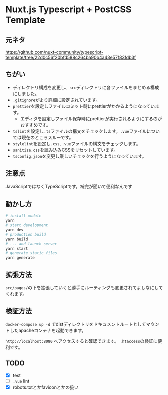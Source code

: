 # Nuxt.js Typescript + PostCSS Template

## 元ネタ

https://github.com/nuxt-community/typescript-template/tree/22d0c56f20bfd588c264ba90b4a43e57f83fdb3f

## ちがい

* ディレクトリ構成を変更し、`src`ディレクトリに各ファイルをまとめる構成にしました。
* `.gitignore`がより詳細に設定されています。
* `prettier`を設定しファイルコミット時にprettierがかかるようになっています。
    * エディタを設定しファイル保存時にprettierが実行されるようにするのがおすすめです。
* `tslint`を設定し`.ts`ファイルの構文をチェックします。`.vue`ファイルについては現在のところスルーです。
* `stylelint`を設定し`.css`, `.vue`ファイルの構文をチェックします。
* `sanitize.css`を読み込みCSSをリセットしています。
* `tsconfig.json`を変更し厳しいチェックを行うようになっています。

## 注意点

JavaScriptではなくTypeScriptです。補完が聞いて便利なんです

## 動かし方

```bash
# install module
yarn
# start development
yarn dev
# production build
yarn build
# ... and launch server
yarn start
# generate static files
yarn generate
```

## 拡張方法

`src/pages/`の下を拡張していくと勝手にルーティングも変更されてよしなにしてくれます。

## 検証方法

`docker-compose up -d` でdistディレクトリをドキュメントルートとしてマウントしたapacheコンテナを起動できます。

`http://localhost:8080` へアクセスすると確認できます。 `.htaccess`の検証に便利です。


## TODO

* [x] test
* [ ] `.vue` lint
* [x] robots.txtとかfaviconとかの扱い
